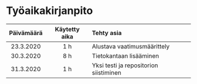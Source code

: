 # Työaikakirjanpito

| Päivämäärä        | Käytetty aika  | Tehty asia                        |
|:-----------------:|:--------------:|:----------------------------------|
| 23.3.2020         | 1 h            | Alustava vaatimusmäärittely       |
| 30.3.2020         | 8 h            | Tietokantaan lisääminen           |
| 31.3.2020         | 1 h            | Yksi testi ja repositorion siistiminen |
